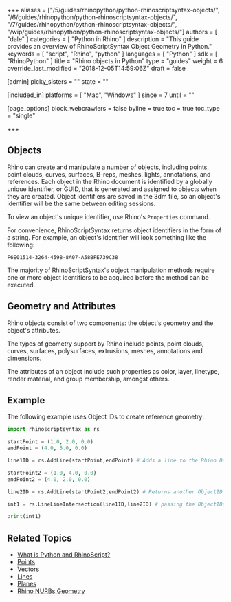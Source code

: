 +++
aliases = ["/5/guides/rhinopython/python-rhinoscriptsyntax-objects/", "/6/guides/rhinopython/python-rhinoscriptsyntax-objects/", "/7/guides/rhinopython/python-rhinoscriptsyntax-objects/", "/wip/guides/rhinopython/python-rhinoscriptsyntax-objects/"]
authors = [ "dale" ]
categories = [ "Python in Rhino" ]
description = "This guide provides an overview of RhinoScriptSyntax Object Geometry in Python."
keywords = [ "script", "Rhino", "python" ]
languages = [ "Python" ]
sdk = [ "RhinoPython" ]
title = "Rhino objects in Python"
type = "guides"
weight = 6
override_last_modified = "2018-12-05T14:59:06Z"
draft = false

[admin]
picky_sisters = ""
state = ""

[included_in]
platforms = [ "Mac", "Windows" ]
since = 7
until = ""

[page_options]
block_webcrawlers = false
byline = true
toc = true
toc_type = "single"

+++
 
## Objects

Rhino can create and manipulate a number of objects, including points, point clouds, curves, surfaces, B-reps, meshes, lights, annotations, and references.  Each object in the Rhino document is identified by a globally unique identifier, or GUID, that is generated and assigned to objects when they are created.  Object identifiers are saved in the 3dm file, so an object's identifier will be the same between editing sessions.

To view an object's unique identifier, use Rhino's `Properties` command.

For convenience, RhinoScriptSyntax returns object identifiers in the form of a string.  For example, an object's identifier will look something like the following:

`F6E01514-3264-4598-8A07-A58BFE739C38`

The majority of RhinoScriptSyntax's object manipulation methods require one or more object identifiers to be acquired before the method can be executed.

## Geometry and Attributes

Rhino objects consist of two components: the object's geometry and the object's attributes.

The types of geometry support by Rhino include points, point clouds, curves, surfaces, polysurfaces, extrusions, meshes, annotations and dimensions.

The attributes of an object include such properties as color, layer, linetype, render material, and group membership, amongst others.

## Example

The following example uses Object IDs to create reference geometry:

```python
import rhinoscriptsyntax as rs

startPoint = (1.0, 2.0, 0.0)
endPoint = (4.0, 5.0, 0.0)

line1ID = rs.AddLine(startPoint,endPoint) # Adds a line to the Rhino Document and returns an ObjectID

startPoint2 = (1.0, 4.0, 0.0)
endPoint2 = (4.0, 2.0, 0.0)

line2ID = rs.AddLine(startPoint2,endPoint2) # Returns another ObjectID

int1 = rs.LineLineIntersection(line1ID,line2ID) # passing the ObjectIDs to the function.

print(int1)
```

## Related Topics

- [What is Python and RhinoScript?](/guides/rhinopython/what-is-rhinopython)
- [Points](/guides/rhinopython/python-rhinoscriptsyntax-points)
- [Vectors](/guides/rhinopython/python-rhinoscriptsyntax-vectors)
- [Lines](/guides/rhinopython/python-rhinoscriptsyntax-lines)
- [Planes](/guides/rhinopython/python-rhinoscriptsyntax-planes)
- [Rhino NURBs Geometry](/guides/rhinopython/python-rhinoscriptsyntax-nurbs)
